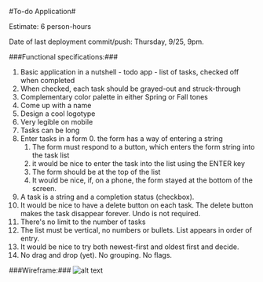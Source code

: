#To-do Application#

Estimate: 6 person-hours

Date of last deployment commit/push: Thursday, 9/25, 9pm. 

###Functional specifications:###

1. Basic application in a nutshell - todo app - list of tasks, checked off when completed
2. When checked, each task should be grayed-out and struck-through
3. Complementary color palette in either Spring or Fall tones
4. Come up with a name 
5. Design a cool logotype
6. Very legible on mobile
7. Tasks can be long
8. Enter tasks in a form
	0. the form has a way of entering a string
	1. The form must respond to a button, which enters the form string into the task list
	2. it would be nice to enter the task into the list using the ENTER key
	3. The form should be at the top of the list
	4. It would be nice, if, on a phone, the form stayed at the bottom of the screen.
9. A task is a string and a completion status (checkbox). 
10. It would be nice to have a delete button on each task. The delete button makes the task disappear forever. Undo is not required.
11. There's no limit to the number of tasks
12. The list must be vertical, no numbers or bullets. List appears in order of entry.
13. It would be nice to try both newest-first and oldest first and decide.
14. No drag and drop (yet). No grouping. No flags.

###Wireframe:###
![alt text](https://fbcdn-sphotos-b-a.akamaihd.net/hphotos-ak-xpa1/v/t1.0-9/s720x720/16756_10102170503759951_8408221174134071774_n.jpg?oh=0e3dcdac015a5aeacac8ea66df9682fe&oe=54CD5E5D&__gda__=1422347914_384d70865fb050a55fdd4c12938b956b)
